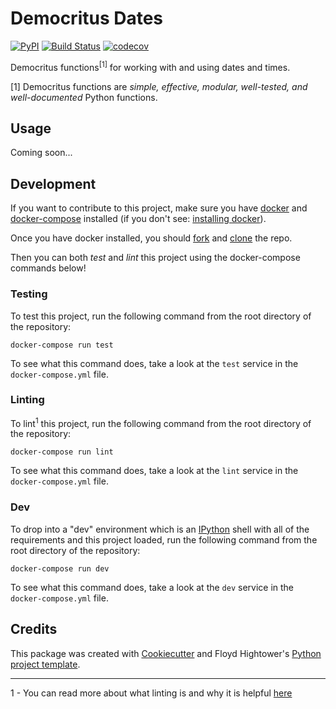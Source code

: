 # Democritus Dates

[![PyPI](https://img.shields.io/pypi/v/democritus-dates.svg)](https://pypi.python.org/pypi/democritus-dates)
[![Build Status](https://travis-ci.com/democritus-project/democritus-dates.svg?branch=main)](https://travis-ci.com/democritus-project/democritus-dates)
[![codecov](https://codecov.io/gh/democritus-project/democritus-dates/branch/main/graph/badge.svg?token=V0WOIXRGMM)](https://codecov.io/gh/democritus-project/democritus-dates)

Democritus functions<sup>[1]</sup> for working with and using dates and times.

[1] Democritus functions are <i>simple, effective, modular, well-tested, and well-documented</i> Python functions.

## Usage

Coming soon...

## Development

If you want to contribute to this project, make sure you have [docker][docker] and [docker-compose][docker-compose] installed (if you don't see: [installing docker][docker-install]).

Once you have docker installed, you should [fork](https://docs.github.com/en/github/getting-started-with-github/fork-a-repo) and [clone](https://docs.github.com/en/github/creating-cloning-and-archiving-repositories/cloning-a-repository) the repo.

Then you can both *test* and *lint* this project using the docker-compose commands below!

### Testing

To test this project, run the following command from the root directory of the repository:

```shell
docker-compose run test
```

To see what this command does, take a look at the `test` service in the `docker-compose.yml` file.

### Linting

To lint<sup>1</sup> this project, run the following command from the root directory of the repository:

```shell
docker-compose run lint
```

To see what this command does, take a look at the `lint` service in the `docker-compose.yml` file.

### Dev

To drop into a "dev" environment which is an [IPython][ipython] shell with all of the requirements and this project loaded, run the following command from the root directory of the repository:

```shell
docker-compose run dev
```

To see what this command does, take a look at the `dev` service in the `docker-compose.yml` file.

## Credits

This package was created with [Cookiecutter](https://github.com/audreyr/cookiecutter) and Floyd Hightower's [Python project template](https://github.com/fhightower-templates/python-project-template).

---

1 - You can read more about what linting is and why it is helpful [here][linting-intro]

[docker-compose]: https://docs.docker.com/compose/
[docker-install]: https://docs.docker.com/get-docker/
[docker]: https://www.docker.com/get-started
[linting-intro]: https://dbader.org/blog/python-code-linting
[ipython]: https://ipython.org/
